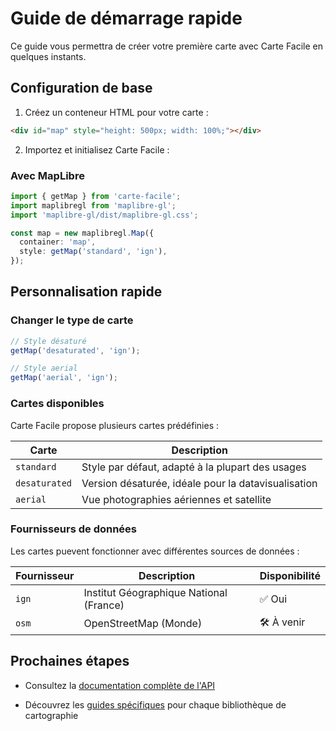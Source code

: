 # Guide de démarrage rapide

Ce guide vous permettra de créer votre première carte avec Carte Facile en quelques instants.

## Configuration de base

1. Créez un conteneur HTML pour votre carte :

```html
<div id="map" style="height: 500px; width: 100%;"></div>
```

2. Importez et initialisez Carte Facile :

### Avec MapLibre

```typescript
import { getMap } from 'carte-facile';
import maplibregl from 'maplibre-gl';
import 'maplibre-gl/dist/maplibre-gl.css';

const map = new maplibregl.Map({
  container: 'map',
  style: getMap('standard', 'ign'),
});
```

## Personnalisation rapide

### Changer le type de carte

```typescript
// Style désaturé
getMap('desaturated', 'ign');

// Style aerial
getMap('aerial', 'ign');
```

### Cartes disponibles

Carte Facile propose plusieurs cartes prédéfinies :

| Carte | Description |
|-------|-------------|
| `standard` | Style par défaut, adapté à la plupart des usages |
| `desaturated` | Version désaturée, idéale pour la datavisualisation |
| `aerial` | Vue photographies aériennes et satellite |

### Fournisseurs de données

Les cartes puevent fonctionner avec différentes sources de données :

| Fournisseur | Description | Disponibilité |
|-------------|-------------|-----------------|
| `ign` | Institut Géographique National (France) | ✅ Oui |
| `osm` | OpenStreetMap (Monde) | 🛠️ À venir |


## Prochaines étapes

- Consultez la [documentation complète de l'API](/docs/api/styles.md)
<!-- - Explorez les [exemples](/docs/examples/basique-usage.md) -->
- Découvrez les [guides spécifiques](/docs/guides/) pour chaque bibliothèque de cartographie 